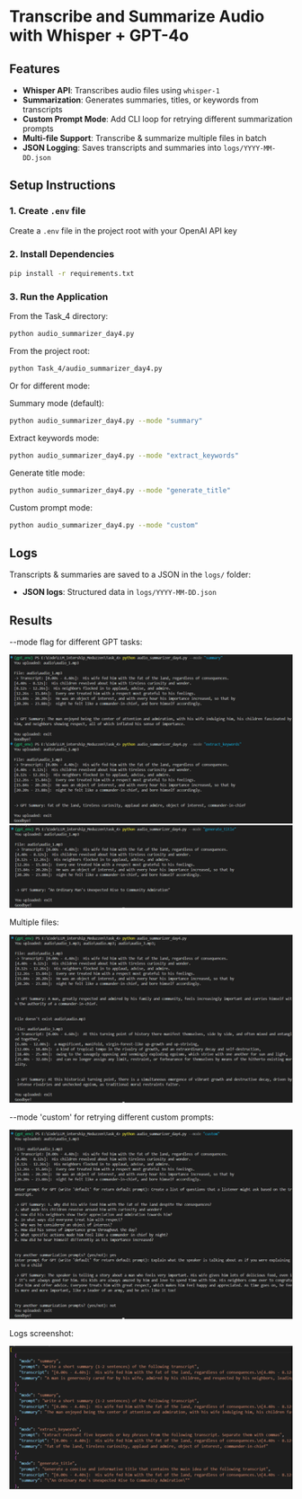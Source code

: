 # Transcribe and Summarize Audio with Whisper + GPT-4o

## Features

- **Whisper API**: Transcribes audio files using `whisper-1`
- **Summarization**: Generates summaries, titles, or keywords from transcripts
- **Custom Prompt Mode**: Add CLI loop for retrying different summarization prompts
- **Multi-file Support**: Transcribe & summarize multiple files in batch
- **JSON Logging**: Saves transcripts and summaries into `logs/YYYY-MM-DD.json`

## Setup Instructions

### 1. Create `.env` file

Create a `.env` file in the project root with your OpenAI API key

### 2. Install Dependencies

```bash
pip install -r requirements.txt
```

### 3. Run the Application

From the Task_4 directory:

```bash
python audio_summarizer_day4.py
```

From the project root:

```bash
python Task_4/audio_summarizer_day4.py
```

Or for different mode:

Summary mode (default):

```bash
python audio_summarizer_day4.py --mode "summary"
```

Extract keywords mode:

```bash
python audio_summarizer_day4.py --mode "extract_keywords"
```

Generate title mode:

```bash
python audio_summarizer_day4.py --mode "generate_title"
```

Custom prompt mode:

```bash
python audio_summarizer_day4.py --mode "custom"
```

## Logs

Transcripts & summaries are saved to a JSON  in the `logs/` folder:
- **JSON logs**: Structured data in `logs/YYYY-MM-DD.json`

## Results

--mode flag for different GPT tasks:

![cli_screenshot](screenshots/cli_1.png)
![cli_screenshot](screenshots/cli_2.png)

Multiple files:

![cli_screenshot](screenshots/cli_3.png)

--mode 'custom' for retrying different custom prompts:

![cli_screenshot](screenshots/cli_4.png)

Logs screenshot:

![logs screenshot](screenshots/log.png)